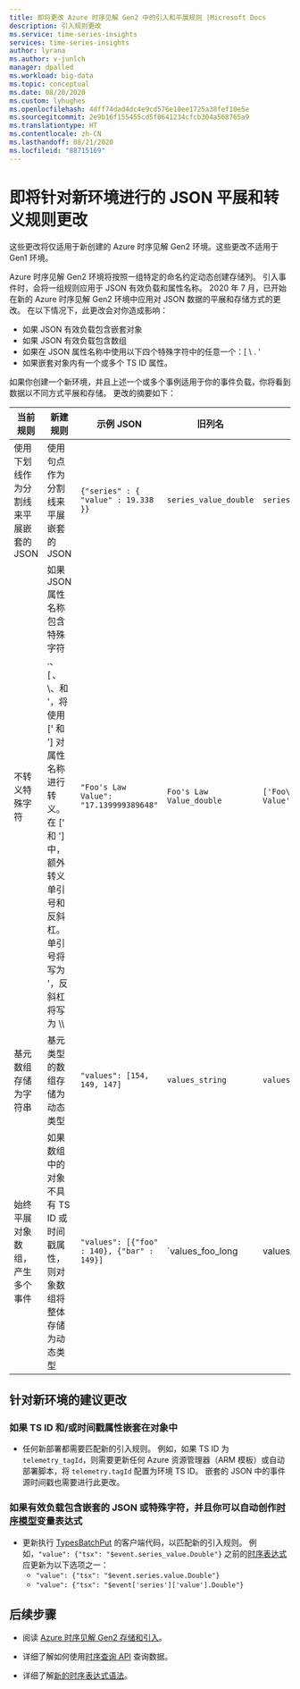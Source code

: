 ```yaml
---
title: 即将更改 Azure 时序见解 Gen2 中的引入和平展规则 |Microsoft Docs
description: 引入规则更改
ms.service: time-series-insights
services: time-series-insights
author: lyrana
ms.author: v-junlch
manager: dpalled
ms.workload: big-data
ms.topic: conceptual
ms.date: 08/20/2020
ms.custom: lyhughes
ms.openlocfilehash: 4dff74dad4dc4e9cd576e10ee1725a38fef10e5e
ms.sourcegitcommit: 2e9b16f155455cd5f0641234cfcb304a568765a9
ms.translationtype: HT
ms.contentlocale: zh-CN
ms.lasthandoff: 08/21/2020
ms.locfileid: "88715169"
---
```

# <a name="upcoming-changes-to-the-json-flattening-and-escaping-rules-for-new-environments"></a>即将针对新环境进行的 JSON 平展和转义规则更改

这些更改将仅适用于新创建的 Azure 时序见解 Gen2 环境。这些更改不适用于 Gen1 环境。

Azure 时序见解 Gen2 环境将按照一组特定的命名约定动态创建存储列。 引入事件时，会将一组规则应用于 JSON 有效负载和属性名称。 2020 年 7 月，已开始在新的 Azure 时序见解 Gen2 环境中应用对 JSON 数据的平展和存储方式的更改。 在以下情况下，此更改会对你造成影响：

* 如果 JSON 有效负载包含嵌套对象
* 如果 JSON 有效负载包含数组
* 如果在 JSON 属性名称中使用以下四个特殊字符中的任意一个：[ \ . '
* 如果嵌套对象内有一个或多个 TS ID 属性。

如果你创建一个新环境，并且上述一个或多个事例适用于你的事件负载，你将看到数据以不同方式平展和存储。 更改的摘要如下：

| 当前规则 | 新建规则 | 示例 JSON | 旧列名 | 新列名
|---|---| ---| ---|  ---|
| 使用下划线作为分割线来平展嵌套的 JSON |使用句点作为分割线来平展嵌套的 JSON  | ``{"series" : { "value" : 19.338 }}`` | `series_value_double` |`series.value_double` |
| 不转义特殊字符 | 如果 JSON 属性名称包含特殊字符 .、 [ 、\、和 '，将使用 [' 和 '] 对属性名称进行转义。 在 [' 和 '] 中，额外转义单引号和反斜杠。 单引号将写为 \'，反斜杠将写为 \\\  | ```"Foo's Law Value": "17.139999389648"``` | `Foo's Law Value_double` | `['Foo\'s Law Value']_double` |
| 基元数组存储为字符串 | 基元类型的数组存储为动态类型  | `"values": [154, 149, 147]` | `values_string`  | `values_dynamic` |
始终平展对象数组，产生多个事件 | 如果数组中的对象不具有 TS ID 或时间戳属性，则对象数组将整体存储为动态类型 | `"values": [{"foo" : 140}, {"bar" : 149}]` | `values_foo_long | values_bar_long` | `values_dynamic` |

## <a name="recommended-changes-for-new-environments"></a>针对新环境的建议更改

### <a name="if-your-ts-id-andor-timestamp-property-is-nested-within-an-object"></a>如果 TS ID 和/或时间戳属性嵌套在对象中

* 任何新部署都需要匹配新的引入规则。 例如，如果 TS ID 为 `telemetry_tagId`，则需要更新任何 Azure 资源管理器（ARM 模板）或自动部署脚本，将 `telemetry.tagId` 配置为环境 TS ID。 嵌套的 JSON 中的事件源时间戳也需要进行此更改。

### <a name="if-your-payload-contains-nested-json-or-special-characters-and-you-automate-authoring-time-series-model-variable-expressions"></a>如果有效负载包含嵌套的 JSON 或特殊字符，并且你可以自动创作[时序模型](time-series-insights-update-tsm.md)变量表达式

* 更新执行 [TypesBatchPut](https://docs.microsoft.com/rest/api/time-series-insights/dataaccessgen2/timeseriestypes/executebatch#typesbatchput) 的客户端代码，以匹配新的引入规则。 例如，`"value": {"tsx": "$event.series_value.Double"}` 之前的[时序表达式](https://docs.microsoft.com/rest/api/time-series-insights/reference-time-series-expression-syntax)应更新为以下选项之一：
  * `"value": {"tsx": "$event.series.value.Double"}`
  * `"value": {"tsx": "$event['series']['value'].Double"}`

## <a name="next-steps"></a>后续步骤

* 阅读 [Azure 时序见解 Gen2 存储和引入](./time-series-insights-update-storage-ingress.md)。

* 详细了解如何使用[时序查询 API](./concepts-query-overview.md) 查询数据。

* 详细了解[新的时序表达式语法](https://docs.microsoft.com/rest/api/time-series-insights/reference-time-series-expression-syntax)。

